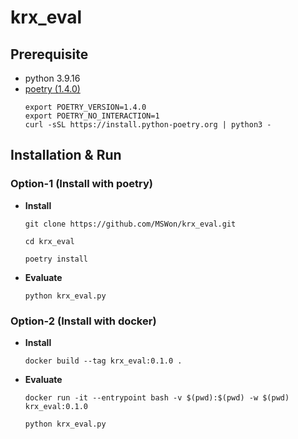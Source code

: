 # krx_eval

## Prerequisite
- python 3.9.16
- [poetry (1.4.0)](https://python-poetry.org/docs/)
    ```shell
    export POETRY_VERSION=1.4.0
    export POETRY_NO_INTERACTION=1
    curl -sSL https://install.python-poetry.org | python3 -
    ```
## Installation & Run

### Option-1 (Install with poetry)
- **Install**
    ```shell
    git clone https://github.com/MSWon/krx_eval.git

    cd krx_eval

    poetry install
    ```

- **Evaluate**
    ```shell
    python krx_eval.py
    ```

### Option-2 (Install with docker)
- **Install**
    ```shell
    docker build --tag krx_eval:0.1.0 .
    ```

- **Evaluate**
    ```shell
    docker run -it --entrypoint bash -v $(pwd):$(pwd) -w $(pwd) krx_eval:0.1.0
    ```

    ```shell
    python krx_eval.py
    ```